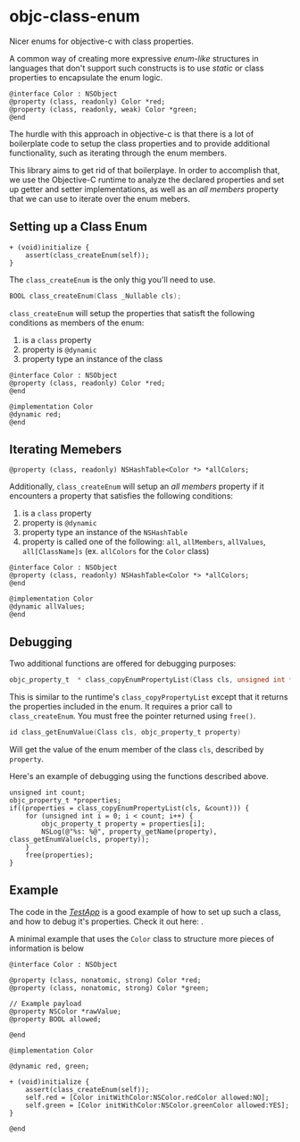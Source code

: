 # objc-class-enum

Nicer enums for objective-c with class properties. 

A common way of creating more expressive _enum-like_ structures in languages that don't support such constructs is to use _static_ or class properties to encapsulate the enum logic. 

```objc
@interface Color : NSObject
@property (class, readonly) Color *red;
@property (class, readonly, weak) Color *green;
@end
```

The hurdle with this approach in objective-c is that there is a lot of boilerplate code to setup the class properties and to provide additional functionality, such as iterating through the enum members.

This library aims to get rid of that boilerplaye. In order to accomplish that, we use the Objective-C runtime to analyze the declared properties and set up getter and setter implementations, as well as an _all members_ property that we can use to iterate over the enum mebers.

## Setting up a Class Enum

```objc
+ (void)initialize {
    assert(class_createEnum(self));
}
```

The `class_createEnum` is the only thig you'll need to use.

```c
BOOL class_createEnum(Class _Nullable cls);
```

`class_createEnum` will setup the properties that satisft the following conditions as members of the enum:

1. is a `class` property
2. property is `@dynamic`
3. property type an instance of the class

```objc
@interface Color : NSObject
@property (class, readonly) Color *red;
@end

@implementation Color
@dynamic red;
@end
```

## Iterating Memebers

```objc
@property (class, readonly) NSHashTable<Color *> *allColors;
```

Additionally, `class_createEnum` will setup an _all members_ property if it encounters a property that satisfies the following conditions:

1. is a `class` property
2. property is `@dynamic`
3. property type an instance of the `NSHashTable`
4. property is called one of the following: `all`, `allMembers`, `allValues`, `all[ClassName]s` (ex. `allColors` for the `Color` class)

```objc
@interface Color : NSObject
@property (class, readonly) NSHashTable<Color *> *allColors;
@end

@implementation Color
@dynamic allValues;
@end
```

## Debugging

Two additional functions are offered for debugging purposes:

```c
objc_property_t  * class_copyEnumPropertyList(Class cls, unsigned int *outCount)
```

This is similar to the runtime's `class_copyPropertyList` except that it returns the properties included in the enum. It requires a prior call to `class_createEnum`. You must free the pointer returned using `free()`.


```c
id class_getEnumValue(Class cls, objc_property_t property)
```

Will get the value of the enum member of the class `cls`, described by `property`.

Here's an example of debugging using the functions described above.

```objc
unsigned int count;
objc_property_t *properties;
if((properties = class_copyEnumPropertyList(cls, &count))) {
    for (unsigned int i = 0; i < count; i++) {
        objc_property_t property = properties[i];
        NSLog(@"%s: %@", property_getName(property), class_getEnumValue(cls, property));
    }
    free(properties);
}
```

## Example

The code in the [_TestApp_](https://github.com/thecatalinstan/objc-class-enum/blob/master/TestApp/main.m) is a good example of how to set up such a class, and how to debug it's properties. Check it out here: [](https://github.com/thecatalinstan/objc-class-enum/blob/master/TestApp/main.m).

A minimal example that uses the `Color` class to structure more pieces of information is below

```objc
@interface Color : NSObject

@property (class, nonatomic, strong) Color *red;
@property (class, nonatomic, strong) Color *green;

// Example payload
@property NSColor *rawValue;
@property BOOL allowed;

@end

@implementation Color

@dynamic red, green;

+ (void)initialize {
    assert(class_createEnum(self));
    self.red = [Color initWithColor:NSColor.redColor allowed:NO];
    self.green = [Color initWithColor:NSColor.greenColor allowed:YES];
}

@end
```



